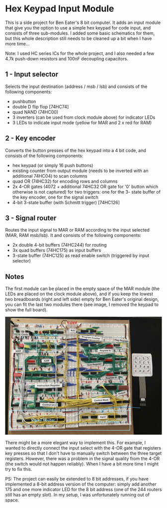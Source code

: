 # Hex Keypad Input Module

This is a side project for Ben Eater's 8 bit computer. It adds an input module that give you the option to use a simple hex keypad for code input, and consists of three sub-modules. I added some basic schematics for them, but this whole description still needs to be cleaned up a bit when I have more time...

Note: I used HC series ICs for the whole project, and I also needed a few 4.7k push-down resistors and 100nF decoupling capacitors.

## 1 - Input selector 
Selects the input destination (address / msb / lsb) and consists of the following components:
- pushbutton
- double D flip flop [74HC74]
- quad NAND (74HC00) 
- 3 inverters (can be used from clock module above) for indicator LEDs
- 3 LEDs to indicate input mode (yellow for MAR and 2 x red for RAM)

## 2 - Key encoder
Converts the button presses of the hex keypad into a 4 bit code, and consists of the following components:
- hex keypad (or simply 16 push buttons)
- existing counter from output module (needs to be inverted with an additional 74HC04) to scan columns
- quad OR (74HC32) for encoding rows and columns
- 2x 4-OR gates (4072 + additional 74HC32 OR gate for '0' button which otherwise is not captured) for two triggers: one for the 3- state buffer of the key encoder, one for the signal switch  
- 4-bit 3-state buffer (with Schmitt trigger) [74HC126]

## 3 - Signal router
Routes the input signal to MAR or RAM according to the input selected (MAR, RAM msb/lsb). It and consists of the following components: 
- 2x double 4-bit buffers (74HC244) for routing
- 3x quad buffers (74HC175) as input buffers
- 3-state buffer (74HC125) as read enable switch (triggered by input selector)


## Notes

The first module can be placed in the empty space of the MAR module (the LEDs are placed on the clock module above), and if you keep the lowest two breadboards (right and left side) empty for Ben Eater's original design, you can fit the last two modules there (see image, I removed the keypad to show the full board).

![alt text](IMG_3048.jpg)


There might be a more elegant way to implement this. For example, I wanted to directly connect the input select with the 4-OR gate that registers key presses so that I don't have to manually switch between the three target registers. However, there was a problem in the signal quality from the 4-OR (the switch would not happen reliably). When I have a bit more time I might try to fix this.

PS: The project can easily be extended to 8 bit addresses, if you have implemented a 8-bit address version of the computer: simply add another 175 and one more indicator LED for the 8 bit address (one of the 244 routers still has an empty slot). In my setup, I was unfortunately running out of space. 
